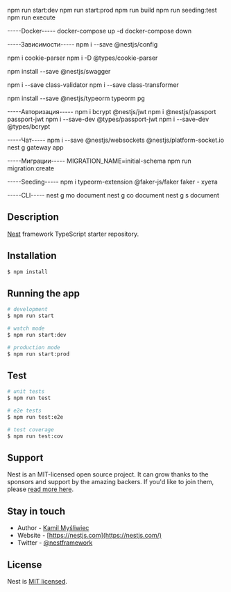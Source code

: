 npm run start:dev
npm run start:prod
npm run build
npm run seeding:test
npm run execute

-----Docker-----
docker-compose up -d
docker-compose down

-----Зависимости-----
npm i --save @nestjs/config

npm i cookie-parser
npm i -D @types/cookie-parser

npm install --save @nestjs/swagger

npm i --save class-validator
npm i --save class-transformer

npm install --save @nestjs/typeorm typeorm pg

-----Авторизация-----
npm i bcrypt @nestjs/jwt
npm i @nestjs/passport passport-jwt
npm i --save-dev @types/passport-jwt
npm i --save-dev @types/bcrypt


-----Чат-----
npm i --save @nestjs/websockets @nestjs/platform-socket.io
nest g gateway app



-----Миграции-----
MIGRATION_NAME=initial-schema npm run migration:create
 
-----Seeding-----
npm i typeorm-extension @faker-js/faker
faker - хуета

-----CLI-----
nest g mo document
nest g co document
nest g s document


## Description

[Nest](https://github.com/nestjs/nest) framework TypeScript starter repository.

## Installation

```bash
$ npm install
```

## Running the app

```bash
# development
$ npm run start

# watch mode
$ npm run start:dev

# production mode
$ npm run start:prod
```

## Test

```bash
# unit tests
$ npm run test

# e2e tests
$ npm run test:e2e

# test coverage
$ npm run test:cov
```

## Support

Nest is an MIT-licensed open source project. It can grow thanks to the sponsors and support by the amazing backers. If you'd like to join them, please [read more here](https://docs.nestjs.com/support).

## Stay in touch

- Author - [Kamil Myśliwiec](https://kamilmysliwiec.com)
- Website - [https://nestjs.com](https://nestjs.com/)
- Twitter - [@nestframework](https://twitter.com/nestframework)

## License

Nest is [MIT licensed](LICENSE).
